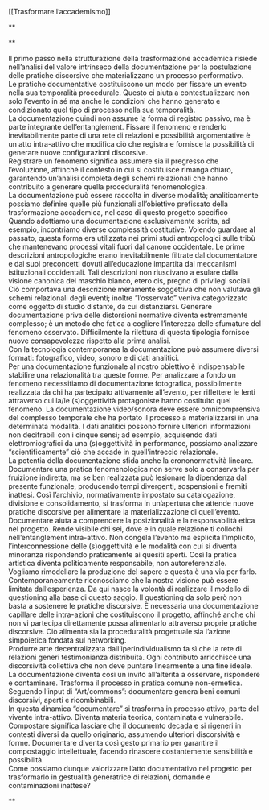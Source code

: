 
[[Trasformare l’accademismo]]

**

**

Il primo passo nella strutturazione della trasformazione accademica risiede nell’analisi del valore intrinseco della documentazione per la postulazione delle pratiche discorsive che materializzano un processo performativo.  
Le pratiche documentative costituiscono un modo per fissare un evento nella sua temporalità procedurale. Questo ci aiuta a contestualizzare non solo l’evento in sé ma anche le condizioni che hanno generato e condizionato quel tipo di processo nella sua temporalità.  
La documentazione quindi non assume la forma di registro passivo, ma è parte integrante dell’entanglement. Fissare il fenomeno e renderlo inevitabilmente parte di una rete di relazioni e possibilità argomentative è  un atto intra-attivo che modifica ciò che registra e fornisce la possibilità di generare nuove configurazioni discorsive.  
Registrare un fenomeno significa assumere sia il pregresso che l’evoluzione, affinché il contesto in cui si costituisce rimanga chiaro, garantendo un’analisi completa degli schemi relazionali che hanno contribuito a generare quella proceduralità fenomenologica.  
La documentazione può essere raccolta in diverse modalità; analiticamente possiamo definire quelle più funzionali all’obiettivo prefissato della trasformazione accademica, nel caso di questo progetto specifico  
Quando adottiamo una documentazione esclusivamente scritta, ad esempio, incontriamo diverse complessità costitutive. Volendo guardare al passato, questa forma era utilizzata nei primi studi antropologici sulle tribù che mantenevano processi vitali fuori dal canone occidentale. Le prime descrizioni antropologiche erano inevitabilmente filtrate dal documentatore e dai suoi preconcetti dovuti all’educazione impartita dai meccanismi istituzionali occidentali. Tali descrizioni non riuscivano a esulare dalla visione canonica del maschio bianco, etero cis, pregno di privilegi sociali. Ciò comportava una descrizione meramente soggettiva che non valutava gli schemi relazionali degli eventi; inoltre “l’osservato” veniva categorizzato come oggetto di studio distante, da cui distanziarsi. Generare documentazione priva delle distorsioni normative diventa estremamente complesso; è un metodo che fatica a cogliere l’interezza delle sfumature del fenomeno osservato. Difficilmente la rilettura di questa tipologia fornisce nuove consapevolezze rispetto alla prima analisi.  
Con la tecnologia contemporanea la documentazione può assumere diversi formati: fotografico, video, sonoro e di dati analitici.  
Per una documentazione funzionale al nostro obiettivo è indispensabile stabilire una relazionalità tra queste forme. Per analizzare a fondo un fenomeno necessitiamo di documentazione fotografica, possibilmente realizzata da chi ha partecipato attivamente all’evento, per riflettere le lenti attraverso cui la/le (s)oggettività protagoniste hanno costituito quel fenomeno. La documentazione video/sonora deve essere omnicomprensiva del complesso temporale che ha portato il processo a materializzarsi in una determinata modalità. I dati analitici possono fornire ulteriori informazioni non decifrabili con i cinque sensi; ad esempio, acquisendo dati elettromiografici da una (s)oggettività in performance, possiamo analizzare “scientificamente” ciò che accade in quell’intreccio relazionale.  
La potentia della documentazione sfida anche la crononormatività lineare. Documentare una pratica fenomenologica non serve solo a conservarla per fruizione indiretta, ma se ben realizzata può lesionare la dipendenza dal presente funzionale, producendo tempi divergenti, sospensioni e fremiti inattesi. Così l’archivio, normativamente impostato su catalogazione, divisione e consolidamento, si trasforma in un’apertura che attende nuove pratiche discorsive per alimentare la materializzazione di quell’evento.  
Documentare aiuta a comprendere la posizionalità e la responsabilità etica nel progetto. Rende visibile chi sei, dove e in quale relazione ti collochi nell’entanglement intra-attivo. Non congela l’evento ma esplicita l’implicito, l’interconnessione delle (s)oggettività e le modalità con cui si diventa minoranza rispondendo praticamente ai quesiti aperti. Così la pratica artistica diventa politicamente responsabile, non autoreferenziale.  
Vogliamo rimodellare la produzione del sapere e questa è una via per farlo. Contemporaneamente riconosciamo che la nostra visione può essere limitata dall’esperienza. Da qui nasce la volontà di realizzare il modello di questioning alla base di questo saggio. Il questioning da solo però non basta a sostenere le pratiche discorsive. È necessaria una documentazione capillare delle intra-azioni che costituiscono il progetto, affinché anche chi non vi partecipa direttamente possa alimentarlo attraverso proprie pratiche discorsive. Ciò alimenta sia la proceduralità progettuale sia l’azione simpoietica fondata sul networking.  
Produrre arte decentralizzata dall’iperindividualismo fa sì che la rete di relazioni generi testimonianza distribuita. Ogni contributo arricchisce una discorsività collettiva che non deve puntare linearmente a una fine ideale.  
La documentazione diventa così un invito all’alterità a osservare, rispondere e contaminare. Trasforma il processo in pratica comune non-ermetica. Seguendo l’input di “Art/commons”: documentare genera beni comuni discorsivi, aperti e ricombinabili.  
In questa dinamica “documentare” si trasforma in processo attivo, parte del vivente intra-attivo. Diventa materia teorica, contaminata e vulnerabile. Compostare significa lasciare che il documento decada e si rigeneri in contesti diversi da quello originario, assumendo ulteriori discorsività e forme. Documentare diventa così gesto primario per garantire il compostaggio intellettuale, facendo rinascere costantemente sensibilità e possibilità.  
Come possiamo dunque valorizzare l’atto documentativo nel progetto per trasformarlo in gestualità generatrice di relazioni, domande e contaminazioni inattese?

**